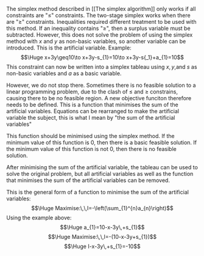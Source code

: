 The simplex method described in [[The simplex algorithm]] only works if all constraints are "$\leq$" constraints. The two-stage simplex works when there are "$\geq$" constraints. Inequalities required different treatment to be used with this method. If an inequality contains "$\geq$", then a surplus variable must be subtracted. However, this does not solve the problem of using the simplex method with $x$ and $y$ as non-basic variables, so another variable can be introduced. This is the artificial variable. Example:
$$\Huge x+3y\geq10\to x+3y-s_{1}=10\to x+3y-s{_1}+a_{1}=10$$
This constraint can now be written into a simplex tableau using $x, y,$and $s$ as non-basic variables and $a$ as a basic variable. 

However, we do not stop there. Sometimes there is no feasible solution to a linear programming problem, due to the clash of $\leq$ and $\geq$ constrains, causing there to be no feasible region. A new objective funciton therefore needs to be defined. This is a function that minimises the sum of the artificial variables. Equations can be rearranged to make the artificial variable the subject, this is what I mean by "the sum of the artificial variables"

This function should be minimised using the simplex method. If the minimum value of this function is 0, then there is a basic feasible solution. If the minimum value of this function is not 0, then there is no feasible solution. 

After minimising the sum of the artificial variable, the tableau can be used to solve the original problem, but all artificial variables as well as the function that minimises the sum of the artificial variables can be removed. 

This is the general form of a function to minimise the sum of the artificial variables:
$$\Huge Maximise:\,\,I=-\left(\sum_{1}^{n}a_{n}\right)$$
Using the example above:
$$\Huge a_{1}=10-x-3y\,+s_{1}$$
$$\Huge Maximise:\,\,I=-(10-x-3y+s_{1})$$
$$\Huge I-x-3y\,+s_{1}=-10$$
